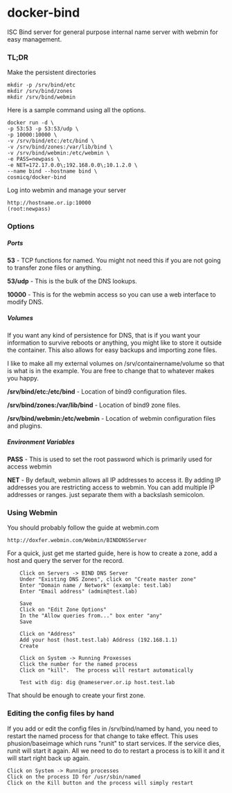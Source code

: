 docker-bind
===========

ISC Bind server for general purpose internal name server with webmin for easy management.

### TL;DR ###

Make the persistent directories

    mkdir -p /srv/bind/etc
    mkdir /srv/bind/zones
    mkdir /srv/bind/webmin

Here is a sample command using all the options.

    docker run -d \
    -p 53:53 -p 53:53/udp \
    -p 10000:10000 \
    -v /srv/bind/etc:/etc/bind \
    -v /srv/bind/zones:/var/lib/bind \
    -v /srv/bind/webmin:/etc/webmin \
    -e PASS=newpass \
    -e NET=172.17.0.0\;192.168.0.0\;10.1.2.0 \
    --name bind --hostname bind \
    cosmicq/docker-bind

Log into webmin and manage your server

    http://hostname.or.ip:10000
    (root:newpass)

### Options ###

##### Ports #####

**53** - TCP functions for named.  You might not need this if you are not going to transfer
 zone files or anything.

**53/udp** - This is the bulk of the DNS lookups.

**10000** - This is for the webmin access so you can use a web interface to modify DNS.

##### Volumes #####

If you want any kind of persistence for DNS, that is if you want your information to survive
 reboots or anything, you might like to store it outside the container.  This also allows for
 easy backups and importing zone files.

I like to make all my external volumes on /srv/containername/volume so that is what is in the
 example.  You are free to change that to whatever makes you happy.

**/srv/bind/etc:/etc/bind** - Location of bind9 configuration files.

**/srv/bind/zones:/var/lib/bind** - Location of bind9 zone files.

**/srv/bind/webmin:/etc/webmin** - Location of webmin configuration files and plugins.

##### Environment Variables #####

**PASS** - This is used to set the root password which is primarily used for access webmin

**NET** - By default, webmin allows all IP addresses to access it.  By adding IP addresses
 you are restricting access to webmin.  You can add multiple IP addresses or ranges. 
 just separate them with a backslash semicolon. 

### Using Webmin ###

You should probably follow the guide at webmin.com

    http://doxfer.webmin.com/Webmin/BINDDNSServer

For a quick, just get me started guide, here is how to create a zone, add a host
and query the server for the record.

```
    Click on Servers -> BIND DNS Server
    Under "Existing DNS Zones", click on "Create master zone"
    Enter "Domain name / Network" (example: test.lab)
    Enter "Email address" (admin@test.lab)
    
    Save
    Click on "Edit Zone Options"
    In the "Allow queries from..." box enter "any"
    Save
    
    Click on "Address"
    Add your host (host.test.lab) Address (192.168.1.1)
    Create
    
    Click on System -> Running Proxesses
    Click the number for the named process
    Click on "kill".  The process will restart automatically
    
    Test with dig: dig @nameserver.or.ip host.test.lab
```

That should be enough to create your first zone.

### Editing the config files by hand ###

If you add or edit the config files in /srv/bind/named by hand, you need to restart the named
process for that change to take effect.  This uses phusion/baseimage which runs "runit" to
start services.  If the service dies, runit will start it again.  All we need to do to restart
a process is to kill it and it will start right back up again.

    Click on System -> Running processes
    Click on the process ID for /usr/sbin/named
    Click on the Kill button and the process will simply restart
